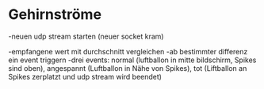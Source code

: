 # Gehirnströme
-neuen udp stream starten (neuer socket kram) 

-empfangene wert mit durchschnitt vergleichen 
-ab bestimmter differenz ein event triggern 
-drei events: normal (luftballon in mitte bildschirm, Spikes sind oben), angespannt (Luftballon in Nähe von Spikes), tot 
   (Liftballon an Spikes zerplatzt und udp stream wird beendet) 

